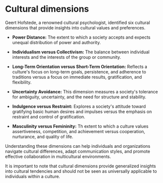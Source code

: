 # Cultural dimensions

Geert Hofstede, a renowned cultural psychologist, identified six cultural dimensions that provide insights into cultural values and preferences.

* **Power Distance:** The extent to which a society accepts and expects unequal distribution of power and authority.

* **Individualism versus Collectivism:** The balance between individual interests and the interests of the group or community.

* **Long-Term Orientation versus Short-Term Orientation:** Reflects a culture's focus on long-term goals, persistence, and adherence to traditions versus a focus on immediate results, gratification, and flexibility.

* **Uncertainty Avoidance:** This dimension measures a society's tolerance for ambiguity, uncertainty, and the need for structure and stability.

* **Indulgence versus Restraint:** Explores a society's attitude toward gratifying basic human desires and impulses versus the emphasis on restraint and control of gratification.

* **Masculinity versus Femininity:** Th extent to which a culture values assertiveness, competition, and achievement versus cooperation, nurturance, and quality of life.

Understanding these dimensions can help individuals and organizations navigate cultural differences, adapt communication styles, and promote effective collaboration in multicultural environments.

It is important to note that cultural dimensions provide generalized insights into cultural tendencies and should not be seen as universally applicable to individuals within a culture.
